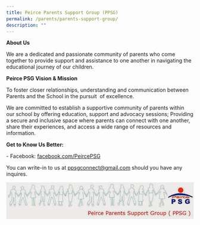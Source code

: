 ```yaml
---
title: Peirce Parents Support Group (PPSG)
permalink: /parents/parents-support-group/
description: ""
---
```

<p><strong>About Us</strong></p>
<p>We are a dedicated and passionate community of parents who come together to provide support and assistance to one another in navigating the educational journey of our children.&nbsp;</p>
<p><strong>Peirce PSG Vision &amp; Mission</strong></p>
<p>To foster closer relationships, understanding and communication between Parents and the School in the pursuit&nbsp; of excellence.</p>
<p>We are committed to establish a supportive community of parents within our school by offering education, support and advocacy sessions; Providing a secure and inclusive space where parents can connect with one another, share their experiences, and access a wide range of resources and information.</p>
<p><strong>Get to Know Us Better:</strong></p>
<p>- Facebook: <a href="https://www.facebook.com/PeircePSG">facebook.com/PeircePSG</a></p>
<p>You can write-in to us at <a href="mailto:ppsgconnect@gmail.com">ppsgconnect@gmail.com</a> should you have any inquires.</p>


[![Photo 1](/images/Photo-1.jpg)](http://peircesecparent.blogspot.com/)